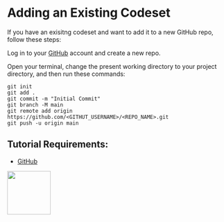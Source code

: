 # Adding an Existing Codeset

If you have an exisitng codeset and want to add it to a new GitHub repo, follow these steps:

Log in to your [GitHub](https://github.com/) account and create a new repo.

Open your terminal, change the present working directory to your project directory, and then run these commands:

```
git init
git add .
git commit -m "Initial Commit"
git branch -M main
git remote add origin https://github.com/<GITHUT_USERNAME>/<REPO_NAME>.git
git push -u origin main
```

## Tutorial Requirements:

* [GitHub](https://github.com/)

<a href="https://codeadam.ca">
<img src="https://codeadam.ca/images/code-block.png" width="100">
</a>
